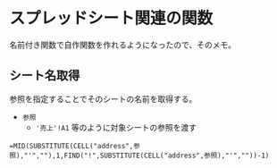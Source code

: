 # スプレッドシート関連の関数

名前付き関数で自作関数を作れるようになったので、そのメモ。

## シート名取得

参照を指定することでそのシートの名前を取得する。

* `参照`
  * `'売上'!A1` 等のように対象シートの参照を渡す

```
=MID(SUBSTITUTE(CELL("address",参照),"'",""),1,FIND("!",SUBSTITUTE(CELL("address",参照),"'",""))-1)
```
